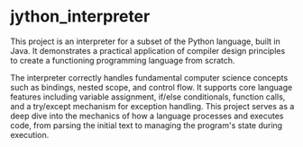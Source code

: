 # jython_interpreter

This project is an interpreter for a subset of the Python language, built in Java. It demonstrates a practical application of compiler design principles to create a functioning programming language from scratch.

The interpreter correctly handles fundamental computer science concepts such as bindings, nested scope, and control flow. It supports core language features including variable assignment, if/else conditionals, function calls, and a try/except mechanism for exception handling. This project serves as a deep dive into the mechanics of how a language processes and executes code, from parsing the initial text to managing the program's state during execution.
